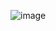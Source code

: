 ![image](https://user-images.githubusercontent.com/87895460/192336909-731fe329-977e-460a-9b24-876a8ffc8268.png)
